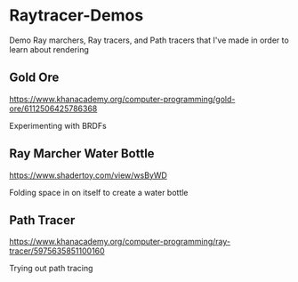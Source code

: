 # Raytracer-Demos
Demo Ray marchers, Ray tracers, and Path tracers that I've made in order to learn about rendering

## Gold Ore

https://www.khanacademy.org/computer-programming/gold-ore/6112506425786368

Experimenting with BRDFs

## Ray Marcher Water Bottle

https://www.shadertoy.com/view/wsByWD

Folding space in on itself to create a water bottle

## Path Tracer

https://www.khanacademy.org/computer-programming/ray-tracer/5975635851100160

Trying out path tracing
